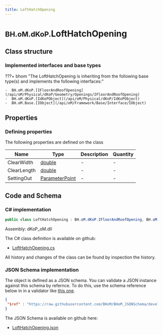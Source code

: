 ```yaml
---
title: LoftHatchOpening
---
```


# <small>BH.oM.dKoP.</small>**LoftHatchOpening**



## Class structure

### Implemented interfaces and base types

???+ bhom "The LoftHatchOpening is inheriting from the following base type(s) and implements the following interfaces:"

    -  BH.oM.dKoP.[IFloorAndRoofOpening](/api/oM/Physical/dKoP/Geometry/Openings/IFloorAndRoofOpening)
    -  BH.oM.dKoP.[IdKoPObject](/api/oM/Physical/dKoP/IdKoPObject)
    -  BH.oM.Base.[IObject](/api/oM/Framework/Base/Interface/IObject)


## Properties



### Defining properties

The following properties are defined on the class

| Name             | Type             | Description      | Quantity         |
|------------------|------------------|------------------|------------------|
| ClearWidth | [double](https://learn.microsoft.com/en-us/dotnet/api/System.Double?view=netstandard-2.0) | - | - |
| ClearLength | [double](https://learn.microsoft.com/en-us/dotnet/api/System.Double?view=netstandard-2.0) | - | - |
| SettingOut | [ParameterPoint](/api/oM/Physical/dKoP/Geometry/ParameterPoint) | - | - |


## Code and Schema

### C# implementation

``` C# title="C#"
public class LoftHatchOpening : BH.oM.dKoP.IFloorAndRoofOpening, BH.oM.dKoP.IdKoPObject, BH.oM.Base.IObject
```

Assembly: dKoP_oM.dll

The C# class definition is available on github:

- [LoftHatchOpening.cs](https://github.com/BHoM/dKoP_Toolkit/blob/develop/dKoP_oM/Geometry\Openings\LoftHatchOpening.cs)

All history and changes of the class can be found by inspection the history.
### JSON Schema implementation

The object is defined as a JSON schema. You can validate a JSON instance against this schema by refernce. To do this, use the schema reference below in in a validator like [this one](https://www.jsonschemavalidator.net/).

``` json title="JSON Schema"
{
 "$ref" : "https://raw.githubusercontent.com/BHoM/BHoM_JSONSchema/develop/dKoP_oM/LoftHatchOpening.json"
}
```

The JSON Schema is available on github here:

- [LoftHatchOpening.json](https://github.com/BHoM/BHoM_JSONSchema/blob/develop/dKoP_oM/LoftHatchOpening.json)
